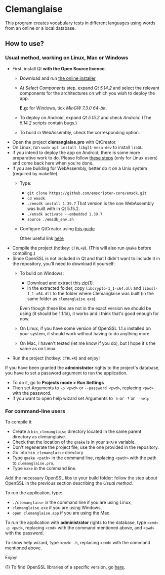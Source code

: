 # Clemanglaise

This program creates vocabulary tests in different languages using words from an online or a local database.

## How to use?

### Usual method, working on Linux, Mac or Windows

  * First, install Qt **with the Open Source licence**.
    * Download and run [the online installer](https://www.qt.io/download-thank-you) 
    * At *Select Components* step, expand *Qt 5.14.2* and select the relevant components for the architectures on which you wish to deploy the app.

      **E.g:** for Windows, tick *MinGW 7.3.0 64-bit*. 
    * To deploy on Android, expand *Qt 5.15.2* and check *Android*. (The *5.14.2* scripts contain bugs.)
    * To build in WebAssembly, check the corresponding option.
  * Open the project **clemanglaise.pro** with QtCreator.
  * On Linux, run `sudo apt install libgl1-mesa-dev` to install `libGL`.
  * If you intend to deploy the app on Android, there is some more preparative work to do. Please follow [these steps](doc/android.md) (only for Linux users) and come back here when you're done.
  * If you are building for WebAssembly, better do it on a Unix system (required by makefile).
    * Type:
      * `git clone https://github.com/emscripten-core/emsdk.git`
      * `cd emsdk`
      * `./emsdk install 1.39.7` That version is the one WebAssembly was built with in Qt 5.15.2.
      * `./emsdk activate --embedded 1.39.7`
      * `source ./emsdk_env.sh`
    * Configure QtCreator using [this guide](https://doc.qt.io/qtcreator/creator-setup-webassembly.html)
    
      Other useful link [here](https://doc.qt.io/qt-5/wasm.html)
  * Compile the project (hotkey: `CTRL+B`). (This will also run `qmake` before compiling.)
  * Since OpenSSL is not included in Qt and that I didn't want to include it in the repository, you'll need to download it yourself:
    * To build on Windows:
      * Download and extract [this zip](https://bintray.com/vszakats/generic/download_file?file_path=openssl-1.1.1d-win64-mingw.zip)(1).
      * In the extracted folder, copy `libcrypto-1_1-x64.dll` and `libssl-1_1-x64.dll` to the folder where Clemanglaise was built (in the same folder as `clemanglaise.exe`).

      Even though these libs are not in the exact version we should be using (it should be 1.1.1d), it works and I think that's good enough for now.
    * On Linux, if you have some version of OpenSSL 1.1.x installed on your system, it should work without having to do anything more.
    * On Mac, I haven't tested (let me know if you do), but I hope it's the same as on Linux.
  * Run the project (hotkey: `CTRL+R`) and enjoy!

If you have been granted the **administrator** rights to the project's database, you have to set a password argument to run the application.

  * To do it, go to **Projects mode > Run Settings**
  * Then set Arguments to `-p <pwd>` or `--password <pwd>`, replacing `<pwd>` with the password.
  * If you want to open help wizard set Arguments to `-h` or `-?` or `--help`	

### For command-line users

To compile it:

  * Create a `bin_clemanglaise` directory located in the same parent directory as clemanglaise.
  * Check that the location of the `qmake` is in your `$PATH` variable.
  * Don't regenerate the project file, use the one provided in the repository.
  * Go into `bin_clemanglaise` directory
  * Type `qmake <path>` in the command line, replacing `<path>` with the path to `clemanglaise.pro`.
  * Type `make` in the command line.

Add the necessary OpenSSL libs to your build folder: follow the step about OpenSSL in the previous section describing the *Usual method*.

To run the application, type:
* `./clemanglaise` in the command line if you are using Linux,
* `clemanglaise.exe` if you are using Windows,
* `open clemanglaise.app` if you are using the Mac.

To run the application with **administrator** rights to the database, type `<cmd> -p <pwd>`, replacing `<cmd>` with the command mentioned above, and `<pwd>` with the password.

To show help wizard, type `<cmd> -h`, replacing `<cmd>` with the command mentioned above.

Enjoy!

(1) To find OpenSSL libraries of a specific version, go [here](https://wiki.openssl.org/index.php/Binaries).
